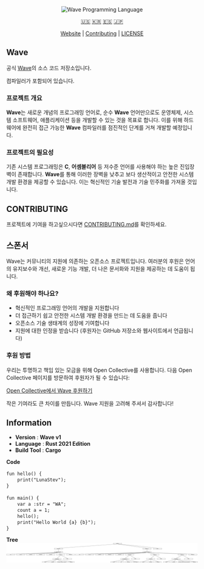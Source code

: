<div align="center">
  <picture>
    <img alt="Wave Programming Language"
         src="https://wave-lang.dev/assets/img/features/wave.png"
         width="50%">
  </picture>

[🇺🇸][ENGLISH] [🇰🇷][KOREAN] [🇪🇸][SPANISH] [🇯🇵][JAPANESE]

[Website][Wave] | [Contributing] | [LICENSE]

</div>

[Wave]: https://www.wave-lang.dev
[Contributing]: ../../CONTRIBUTING.md
[LICENSE]: LICENSE

[KOREAN]: KOREAN.md
[ENGLISH]: ../../README.md
[SPANISH]: SPANISH.md
[JAPANESE]: JAPANESE.md

## Wave

공식 [Wave]의 소스 코드 저장소입니다.

컴파일러가 포함되어 있습니다.

### 프로젝트 개요

**Wave**는 새로운 개념의 프로그래밍 언어로, 순수 **Wave** 언어만으로도 운영체제, 시스템 소프트웨어, 애플리케이션 등을 개발할 수 있는 것을 목표로 합니다.
이를 위해 하드웨어에 완전히 접근 가능한 **Wave** 컴파일러를 점진적인 단계를 거쳐 개발할 예정입니다.


### 프로젝트의 필요성

기존 시스템 프로그래밍은 **C**, **어셈블리어** 등 저수준 언어를 사용해야 하는 높은 진입장벽이 존재합니다.
**Wave**를 통해 이러한 장벽을 낮추고 보다 생산적이고 안전한 시스템 개발 환경을 제공할 수 있습니다.
이는 혁신적인 기술 발전과 기술 민주화를 가져올 것입니다.

## CONTRIBUTING

프로젝트에 기여을 하고싶으시다면 [CONTRIBUTING.md][Contributing]를 확인하세요.

## 스폰서

Wave는 커뮤니티의 지원에 의존하는 오픈소스 프로젝트입니다. 여러분의 후원은 언어의 유지보수와 개선, 새로운 기능 개발, 더 나은 문서화와 지원을 제공하는 데 도움이 됩니다.

### 왜 후원해야 하나요?

- 혁신적인 프로그래밍 언어의 개발을 지원합니다
- 더 접근하기 쉽고 안전한 시스템 개발 환경을 만드는 데 도움을 줍니다
- 오픈소스 기술 생태계의 성장에 기여합니다
- 지원에 대한 인정을 받습니다 (후원자는 GitHub 저장소와 웹사이트에서 언급됩니다)

### 후원 방법

우리는 투명하고 책임 있는 모금을 위해 Open Collective를 사용합니다. 다음 Open Collective 페이지를 방문하여 후원자가 될 수 있습니다:

[Open Collective에서 Wave 후원하기](https://opencollective.com/wave-lang)

작은 기여라도 큰 차이를 만듭니다. Wave 지원을 고려해 주셔서 감사합니다!

## Information

- **Version** : **Wave v1**
- **Language** : **Rust 2021 Edition**
- **Build Tool** : **Cargo**

**Code**

```wave
fun hello() {
    print("LunaStev");
}

fun main() {
    var a :str = "WA";
    count a = 1;
    hello();
    print("Hello World {a} {b}");
}
```

**Tree**
![Tree](wavetree.svg)
